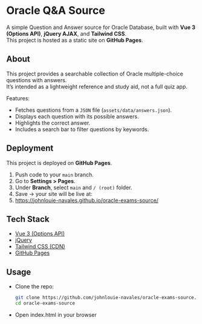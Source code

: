 # Oracle Q&A Source

A simple Question and Answer source for Oracle Database, built with **Vue 3 (Options API)**, **jQuery AJAX**, and **Tailwind CSS**.  
This project is hosted as a static site on **GitHub Pages**.

## About
This project provides a searchable collection of Oracle multiple-choice questions with answers.  
It’s intended as a lightweight reference and study aid, not a full quiz app.

Features:
- Fetches questions from a `JSON` file (`assets/data/answers.json`).
- Displays each question with its possible answers.
- Highlights the correct answer.
- Includes a search bar to filter questions by keywords.

## Deployment
This project is deployed on **GitHub Pages**.

1. Push code to your `main` branch.
2. Go to **Settings > Pages**.
3. Under **Branch**, select `main` and `/ (root)` folder.
4. Save → your site will be live at:
5. https://johnlouie-navales.github.io/oracle-exams-source/

## Tech Stack
- [Vue 3 (Options API)](https://vuejs.org/)
- [jQuery](https://jquery.com/)
- [Tailwind CSS (CDN)](https://tailwindcss.com/)
- [GitHub Pages](https://pages.github.com/)

## Usage
- Clone the repo:
  ```bash
  git clone https://github.com/johnlouie-navales/oracle-exams-source.git
  cd oracle-exams-source
  ```
- Open index.html in your browser
